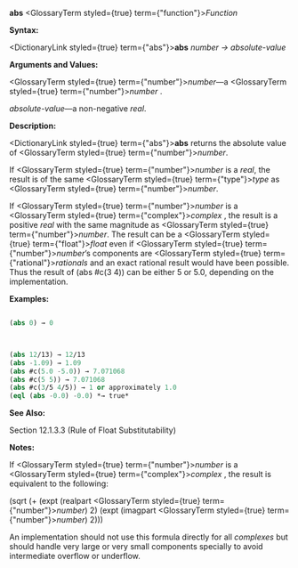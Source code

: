 **abs** <GlossaryTerm styled={true} term={"function"}><i>Function</i></GlossaryTerm> 



**Syntax:** 



<DictionaryLink styled={true} term={"abs"}><b>abs</b></DictionaryLink> *number → absolute-value* 



**Arguments and Values:** 



<GlossaryTerm styled={true} term={"number"}><i>number</i></GlossaryTerm>—a <GlossaryTerm styled={true} term={"number"}><i>number</i></GlossaryTerm> . 



*absolute-value*—a non-negative *real*. 



**Description:** 



<DictionaryLink styled={true} term={"abs"}><b>abs</b></DictionaryLink> returns the absolute value of <GlossaryTerm styled={true} term={"number"}><i>number</i></GlossaryTerm>. 



If <GlossaryTerm styled={true} term={"number"}><i>number</i></GlossaryTerm> is a *real*, the result is of the same <GlossaryTerm styled={true} term={"type"}><i>type</i></GlossaryTerm> as <GlossaryTerm styled={true} term={"number"}><i>number</i></GlossaryTerm>. 



If <GlossaryTerm styled={true} term={"number"}><i>number</i></GlossaryTerm> is a <GlossaryTerm styled={true} term={"complex"}><i>complex</i></GlossaryTerm> , the result is a positive *real* with the same magnitude as <GlossaryTerm styled={true} term={"number"}><i>number</i></GlossaryTerm>. The result can be a <GlossaryTerm styled={true} term={"float"}><i>float</i></GlossaryTerm> even if <GlossaryTerm styled={true} term={"number"}><i>number</i></GlossaryTerm>’s components are <GlossaryTerm styled={true} term={"rational"}><i>rationals</i></GlossaryTerm> and an exact rational result would have been possible. Thus the result of (abs #c(3 4)) can be either 5 or 5.0, depending on the implementation. 



**Examples:**
```lisp

(abs 0) → 0 



(abs 12/13) → 12/13 
(abs -1.09) → 1.09 
(abs #c(5.0 -5.0)) → 7.071068 
(abs #c(5 5)) → 7.071068 
(abs #c(3/5 4/5)) → 1 or approximately 1.0 
(eql (abs -0.0) -0.0) *→ true* 

```
**See Also:** 



Section 12.1.3.3 (Rule of Float Substitutability) 



**Notes:** 



If <GlossaryTerm styled={true} term={"number"}><i>number</i></GlossaryTerm> is a <GlossaryTerm styled={true} term={"complex"}><i>complex</i></GlossaryTerm> , the result is equivalent to the following: 



(sqrt (+ (expt (realpart <GlossaryTerm styled={true} term={"number"}><i>number</i></GlossaryTerm>) 2) (expt (imagpart <GlossaryTerm styled={true} term={"number"}><i>number</i></GlossaryTerm>) 2))) 



An implementation should not use this formula directly for all *complexes* but should handle very large or very small components specially to avoid intermediate overflow or underflow. 



